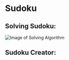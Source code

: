# Sudoku 

## Solving Sudoku: 

![Image of Solving Algorithm]("https://github.com/Macmaad/Sudoku/Sudoku.png") 


## Sudoku Creator:



 
 